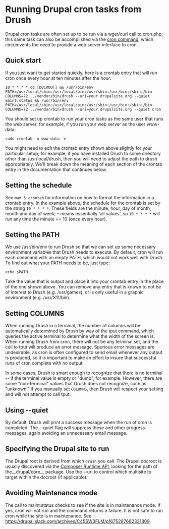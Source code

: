 Running Drupal cron tasks from Drush
====================================

Drupal cron tasks are often set up to be run via a wget/curl call to cron.php; this same task can also be accomplished via the [cron command](commands/core_cron.md), which circumvents the need to provide a web server interface to cron.

Quick start
----------

If you just want to get started quickly, here is a crontab entry that will run cron once every hour at ten minutes after the hour:

    10 * * * * cd [DOCROOT] && /usr/bin/env PATH=/usr/local/sbin:/usr/local/bin:/usr/sbin:/usr/bin:/sbin:/bin COLUMNS=72 ../vendor/bin/drush --uri=your.drupalsite.org --quiet maint:status && /usr/bin/env PATH=/usr/local/sbin:/usr/local/bin:/usr/sbin:/usr/bin:/sbin:/bin COLUMNS=72 ../vendor/bin/drush --uri=your.drupalsite.org --quiet cron

You should set up crontab to run your cron tasks as the same user that runs the web server; for example, if you run your web server as the user www-data:

    sudo crontab -u www-data -e

You might need to edit the crontab entry shown above slightly for your particular setup; for example, if you have installed Drush to some directory other than /usr/local/drush, then you will need to adjust the path to drush appropriately. We'll break down the meaning of each section of the crontab entry in the documentation that continues below.

Setting the schedule
--------------------

See `man 5 crontab` for information on how to format the information in a crontab entry. In the example above, the schedule for the crontab is set by the string `10 * * * *`. These fields are the minute, hour, day of month, month and day of week; `*` means essentially 'all values', so `10 * * * *` will run any time the minute == 10 (once every hour).

Setting the PATH
----------------

We use /usr/bin/env to run Drush so that we can set up some necessary environment variables that Drush needs to execute. By default, cron will run each command with an empty PATH, which would not work well with Drush. To find out what your PATH needs to be, just type:

    echo $PATH

Take the value that is output and place it into your crontab entry in the place of the one shown above. You can remove any entry that is known to not be of interest to Drush (e.g. /usr/games), or is only useful in a graphic environment (e.g. /usr/X11/bin).

Setting COLUMNS
---------------

When running Drush in a terminal, the number of columns will be automatically determined by Drush by way of the tput command, which queries the active terminal to determine what the width of the screen is. When running Drush from cron, there will not be any terminal set, and the call to tput will produce an error message. Spurious error messages are undesirable, as cron is often configured to send email whenever any output is produced, so it is important to make an effort to insure that successful runs of cron complete with no output.

In some cases, Drush is smart enough to recognize that there is no terminal -- if the terminal value is empty or "dumb", for example. However, there are some "non-terminal" values that Drush does not recognize, such as "unknown." If you manually set `COLUMNS`, then Drush will respect your setting and will not attempt to call tput.

Using --quiet
-------------

By default, Drush will print a success message when the run of cron is completed. The --quiet flag will suppress these and other progress messages, again avoiding an unnecessary email message.

Specifying the Drupal site to run
---------------------------------

The Drupal root is derived from which `drush` you call. The Drupal docroot is usually discovered via the [Composer Runtime API](https://getcomposer.org/doc/07-runtime.md#knowing-the-path-in-which-a-package-is-installed), looking for the path of the__drupal/core__ package. Use the --uri to control which multisite to target within the docroot (if applicable).

Avoiding Maintenance mode
---------------------------------

The call to maint:status checks to see if the site is in maintenance mode. If yes, cron will not run and the command returns a failure. It is not safe to run cron while the site is in maintenance. See https://drupal.slack.com/archives/C45SW3FLM/p1675287662331809.
